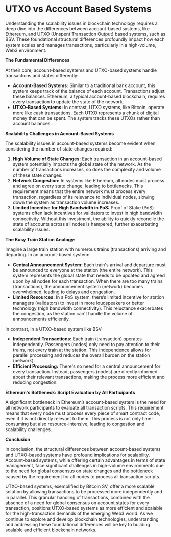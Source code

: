 # UTXO vs Account Based Systems

Understanding the scalability issues in blockchain technology requires a deep dive into the differences between account-based systems, like Ethereum, and UTXO (Unspent Transaction Output) based systems, such as BSV. These foundational structural differences profoundly impact how each system scales and manages transactions, particularly in a high-volume, Web3 environment.

**The Fundamental Differences**

At their core, account-based systems and UTXO-based systems handle transactions and states differently:

* **Account-Based Systems:** Similar to a traditional bank account, this system keeps track of the balance of each account. Transactions adjust these balances. Ethereum, a typical account-based blockchain, requires every transaction to update the state of the network.
* **UTXO-Based Systems:** In contrast, UTXO systems, like Bitcoin, operate more like cash transactions. Each UTXO represents a chunk of digital money that can be spent. The system tracks these UTXOs rather than account balances.

**Scalability Challenges in Account-Based Systems**

The scalability issues in account-based systems become evident when considering the number of state changes required:

1. **High Volume of State Changes:** Each transaction in an account-based system potentially impacts the global state of the network. As the number of transactions increases, so does the complexity and volume of these state changes.
2. **Network Congestion:** In systems like Ethereum, all nodes must process and agree on every state change, leading to bottlenecks. This requirement means that the entire network must process every transaction, regardless of its relevance to individual nodes, slowing down the system as transaction volume increases.
3. **Limited Incentive for High Bandwidth in PoS:** Proof of Stake (PoS) systems often lack incentives for validators to invest in high bandwidth connectivity. Without this investment, the ability to quickly reconcile the state of accounts across all nodes is hampered, further exacerbating scalability issues.

**The Busy Train Station Analogy:**

Imagine a large train station with numerous trains (transactions) arriving and departing. In an account-based system:

* **Central Announcement System:** Each train's arrival and departure must be announced to everyone at the station (the entire network). This system represents the global state that needs to be updated and agreed upon by all nodes for each transaction. When there are too many trains (transactions), the announcement system (network) becomes overwhelmed, leading to delays and congestion.
* **Limited Resources:** In a PoS system, there’s limited incentive for station managers (validators) to invest in more loudspeakers or better technology (high bandwidth connectivity). This reluctance exacerbates the congestion, as the station can't handle the volume of announcements efficiently.

In contrast, in a UTXO-based system like BSV:

* **Independent Transactions:** Each train (transaction) operates independently. Passengers (nodes) only need to pay attention to their trains, not every train at the station. This independence allows for parallel processing and reduces the overall burden on the station (network).
* **Efficient Processing:** There's no need for a central announcement for every transaction. Instead, passengers (nodes) are directly informed about their relevant transactions, making the process more efficient and reducing congestion.

**Ethereum's Bottleneck: Script Evaluation by All Participants**

A significant bottleneck in Ethereum’s account-based system is the need for all network participants to evaluate all transaction scripts. This requirement means that every node must process every piece of smart contract code, even if it is not directly relevant to them. This process is not only time-consuming but also resource-intensive, leading to congestion and scalability challenges.

**Conclusion**

In conclusion, the structural differences between account-based systems and UTXO-based systems have profound implications for scalability. Account-based systems, while offering certain advantages in terms of state management, face significant challenges in high-volume environments due to the need for global consensus on state changes and the bottleneck caused by the requirement for all nodes to process all transaction scripts.

UTXO-based systems, exemplified by Bitcoin SV, offer a more scalable solution by allowing transactions to be processed more independently and in parallel. This granular handling of transactions, combined with the absence of a need for global consensus on account states for every transaction, positions UTXO-based systems as more efficient and scalable for the high-transaction demands of the emerging Web3 world. As we continue to explore and develop blockchain technologies, understanding and addressing these foundational differences will be key to building scalable and efficient blockchain networks.
